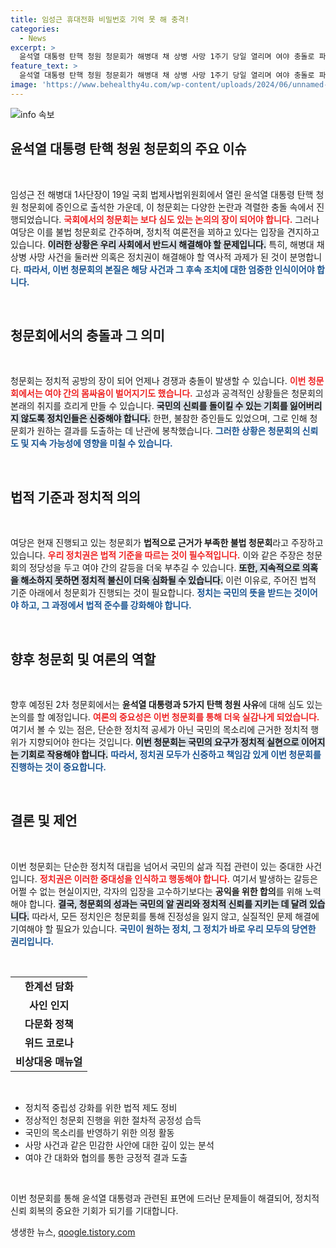```yaml
---
title: 임성근 휴대전화 비밀번호 기억 못 해 충격!
categories:
  - News
excerpt: >
  윤석열 대통령 탄핵 청원 청문회가 해병대 채 상병 사망 1주기 당일 열리며 여야 충돌로 파행 상황을 맞이했다. 정치적 긴장이 팽팽한 가운데, 청문회는 긴급한 진실 규명을 요구받고 있다.
feature_text: >
  윤석열 대통령 탄핵 청원 청문회가 해병대 채 상병 사망 1주기 당일 열리며 여야 충돌로 파행 상황을 맞이했다. 정치적 긴장이 팽팽한 가운데, 청문회는 긴급한 진실 규명을 요구받고 있다.
image: 'https://www.behealthy4u.com/wp-content/uploads/2024/06/unnamed-file.png'
---
```


<p><img src="https://www.behealthy4u.com/wp-content/uploads/2024/06/unnamed-file.png" alt="info 속보" /></p>

<h2 data-ke-size="size26">윤석열 대통령 탄핵 청원 청문회의 주요 이슈</h2>

<p data-ke-size="size16">&nbsp;</p>

<p>임성근 전 해병대 1사단장이 19일 국회 법제사법위원회에서 열린 윤석열 대통령 탄핵 청원 청문회에 증인으로 출석한 가운데, 이 청문회는 다양한 논란과 격렬한 충돌 속에서 진행되었습니다. <b><span style="color: #ee2323;">국회에서의 청문회는 보다 심도 있는 논의의 장이 되어야 합니다.</span></b> 그러나 여당은 이를 불법 청문회로 간주하며, 정치적 여론전을 꾀하고 있다는 입장을 견지하고 있습니다. <b><span style="background-color: #21538527;">이러한 상황은 우리 사회에서 반드시 해결해야 할 문제입니다.</span></b> 특히, 해병대 채 상병 사망 사건을 둘러싼 의혹은 정치권이 해결해야 할 역사적 과제가 된 것이 분명합니다. <b><span style="color: #1a5490;">따라서, 이번 청문회의 본질은 해당 사건과 그 후속 조치에 대한 엄중한 인식이어야 합니다.</span></b></p>

<p data-ke-size="size16">&nbsp;</p>

<h2 data-ke-size="size26">청문회에서의 충돌과 그 의미</h2>

<p data-ke-size="size16">&nbsp;</p>

<p>청문회는 정치적 공방의 장이 되어 언제나 경쟁과 충돌이 발생할 수 있습니다. <b><span style="color: #ee2323;">이번 청문회에서는 여야 간의 몸싸움이 벌어지기도 했습니다.</span></b> 고성과 공격적인 상황들은 청문회의 본래의 취지를 흐리게 만들 수 있습니다. <b><span style="background-color: #21538527;">국민의 신뢰를 돌이킬 수 있는 기회를 잃어버리지 않도록 정치인들은 신중해야 합니다.</span></b> 한편, 불참한 증인들도 있었으며, 그로 인해 청문회가 원하는 결과를 도출하는 데 난관에 봉착했습니다. <b><span style="color: #1a5490;">그러한 상황은 청문회의 신뢰도 및 지속 가능성에 영향을 미칠 수 있습니다.</span></b></p>

<p data-ke-size="size16">&nbsp;</p>

<h2 data-ke-size="size26">법적 기준과 정치적 의의</h2>

<p data-ke-size="size16">&nbsp;</p>

<p>여당은 현재 진행되고 있는 청문회가 <b>법적으로 근거가 부족한 불법 청문회</b>라고 주장하고 있습니다. <b><span style="color: #ee2323;">우리 정치권은 법적 기준을 따르는 것이 필수적입니다.</span></b> 이와 같은 주장은 청문회의 정당성을 두고 여야 간의 갈등을 더욱 부추길 수 있습니다. <b><span style="background-color: #21538527;">또한, 지속적으로 의혹을 해소하지 못하면 정치적 불신이 더욱 심화될 수 있습니다.</span></b> 이런 이유로, 주어진 법적 기준 아래에서 청문회가 진행되는 것이 필요합니다. <b><span style="color: #1a5490;">정치는 국민의 뜻을 받드는 것이어야 하고, 그 과정에서 법적 준수를 강화해야 합니다.</span></b></p>

<p data-ke-size="size16">&nbsp;</p>

<h2 data-ke-size="size26">향후 청문회 및 여론의 역할</h2>

<p data-ke-size="size16">&nbsp;</p>

<p>향후 예정된 2차 청문회에서는 <b>윤석열 대통령과 5가지 탄핵 청원 사유</b>에 대해 심도 있는 논의를 할 예정입니다. <b><span style="color: #ee2323;">여론의 중요성은 이번 청문회를 통해 더욱 실감나게 되었습니다.</span></b> 여기서 볼 수 있는 점은, 단순한 정치적 공세가 아닌 국민의 목소리에 근거한 정치적 행위가 지향되어야 한다는 것입니다. <b><span style="background-color: #21538527;">이번 청문회는 국민의 요구가 정치적 실현으로 이어지는 기회로 작용해야 합니다.</span></b> <b><span style="color: #1a5490;">따라서, 정치권 모두가 신중하고 책임감 있게 이번 청문회를 진행하는 것이 중요합니다.</span></b></p>

<p data-ke-size="size16">&nbsp;</p>

<h2 data-ke-size="size26">결론 및 제언</h2>

<p data-ke-size="size16">&nbsp;</p>

<p>이번 청문회는 단순한 정치적 대립을 넘어서 국민의 삶과 직접 관련이 있는 중대한 사건입니다. <b><span style="color: #ee2323;">정치권은 이러한 중대성을 인식하고 행동해야 합니다.</span></b> 여기서 발생하는 갈등은 어쩔 수 없는 현실이지만, 각자의 입장을 고수하기보다는 <b>공익을 위한 합의</b>를 위해 노력해야 합니다. <b><span style="background-color: #21538527;">결국, 청문회의 성과는 국민의 알 권리와 정치적 신뢰를 지키는 데 달려 있습니다.</span></b> 따라서, 모든 정치인은 청문회를 통해 진정성을 잃지 않고, 실질적인 문제 해결에 기여해야 할 필요가 있습니다. <b><span style="color: #1a5490;">국민이 원하는 정치, 그 정치가 바로 우리 모두의 당연한 권리입니다.</span></b></p>

<p data-ke-size="size16">&nbsp;</p>

<table style="width: 100%; border-collapse: collapse;">
    <tbody>
        <tr>
            <td style="text-align: center; height: 17px;"><b>한계선 담화</b></td>
        </tr>
        <tr>
            <td style="text-align: center; height: 17px;"><b>사인 인지</b></td>
        </tr>
        <tr>
            <td style="text-align: center; height: 17px;"><b>다문화 정책</b></td>
        </tr>
        <tr>
            <td style="text-align: center; height: 17px;"><b>위드 코로나</b></td>
        </tr>
        <tr>
            <td style="text-align: center; height: 17px;"><b>비상대응 매뉴얼</b></td>
        </tr>
    </tbody>
</table>

<p data-ke-size="size16">&nbsp;</p>

<ul>
    <li>정치적 중립성 강화를 위한 법적 제도 정비</li>
    <li>정상적인 청문회 진행을 위한 절차적 공정성 습득</li>
    <li>국민의 목소리를 반영하기 위한 의정 활동</li>
    <li>사망 사건과 같은 민감한 사안에 대한 깊이 있는 분석</li>
    <li>여야 간 대화와 협의를 통한 긍정적 결과 도출</li>
</ul>

<p data-ke-size="size16">&nbsp;</p>

<p>이번 청문회를 통해 윤석열 대통령과 관련된 표면에 드러난 문제들이 해결되어, 정치적 신뢰 회복의 중요한 기회가 되기를 기대합니다.</p>
생생한 뉴스, <a href="https://qoogle.tistory.com" rel="dofollow">qoogle.tistory.com</a>


